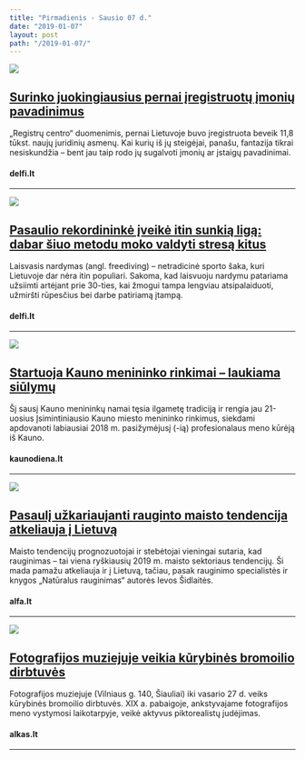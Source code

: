 ```yaml
---
title: "Pirmadienis - Sausio 07 d."
date: "2019-01-07"
layout: post
path: "/2019-01-07/"
---
```



<div class="post-item">
  <a href="https://www.delfi.lt/m360/naujausi-straipsniai/surinko-juokingiausius-pernai-iregistruotu-imoniu-pavadinimus.d?id=80032993" target="_blank">
    <div class="post-img">
      <img src="https://gs.delfi.lt/images/pix/1200x600/gjGB1pn_bJg/registru-centras-80033023.jpg">
    </div>
    </a>
  <div class="post-text">
    <a href="https://www.delfi.lt/m360/naujausi-straipsniai/surinko-juokingiausius-pernai-iregistruotu-imoniu-pavadinimus.d?id=80032993" target="_blank">
      <h2>Surinko juokingiausius pernai įregistruotų įmonių pavadinimus</h2>
      </a>
    <p>„Registrų centro“ duomenimis, pernai Lietuvoje buvo įregistruota beveik 11,8 tūkst. naujų juridinių asmenų. Kai kurių iš jų steigėjai, panašu, fantazija tikrai nesiskundžia – bent jau taip rodo jų sugalvoti įmonių ar įstaigų pavadinimai.</p>
    <h4><i class="fa fa-globe"></i> delfi.lt</h4>
  </div>
</div>

<hr>

<div class="post-item">
  <a href="https://www.delfi.lt/darbas/lyderiai/pasaulio-rekordininke-iveike-itin-sunkia-liga-dabar-siuo-metodu-moko-valdyti-stresa-kitus.d?id=80029699" target="_blank">
    <div class="post-img">
      <img src="https://g2.dcdn.lt/images/pix/880x550/hrdrw-ni1jU/katarina-linczenyiova-normal-80031735.jpg">
    </div>
    </a>
  <div class="post-text">
    <a href="https://www.delfi.lt/darbas/lyderiai/pasaulio-rekordininke-iveike-itin-sunkia-liga-dabar-siuo-metodu-moko-valdyti-stresa-kitus.d?id=80029699" target="_blank">
      <h2>Pasaulio rekordininkė įveikė itin sunkią ligą: dabar šiuo metodu moko valdyti stresą kitus</h2>
      </a>
    <p>Laisvasis nardymas (angl. freediving) – netradicinė sporto šaka, kuri Lietuvoje dar nėra itin populiari. Sakoma, kad laisvuoju nardymu patariama užsiimti artėjant prie 30-ties, kai žmogui tampa lengviau atsipalaiduoti, užmiršti rūpesčius bei darbe patiriamą įtampą.</p>
    <h4><i class="fa fa-globe"></i> delfi.lt</h4>
  </div>
</div>

<hr>

<div class="post-item">
  <a href="http://kauno.diena.lt/naujienos/kaunas/menas-ir-pramogos/startuoja-kauno-menininko-rinkimai-laukiama-siulymu-895859" target="_blank">
    <div class="post-img">
      <img src="http://img5.diena.lt/sites/default/files/styles/didele/public/Vilniausdiena/Vartotoju%20zona/kamiles/1_2_1.jpg?itok=zZw2eXAY">
    </div>
    </a>
  <div class="post-text">
    <a href="http://kauno.diena.lt/naujienos/kaunas/menas-ir-pramogos/startuoja-kauno-menininko-rinkimai-laukiama-siulymu-895859" target="_blank">
      <h2>Startuoja Kauno menininko rinkimai – laukiama siūlymų</h2>
      </a>
    <p>Šį sausį Kauno menininkų namai tęsia ilgametę tradiciją ir rengia jau 21-uosius Įsimintiniausio Kauno miesto menininko rinkimus, siekdami apdovanoti labiausiai 2018 m. pasižymėjusį (-ią) profesionalaus meno kūrėją iš Kauno.</p>
    <h4><i class="fa fa-globe"></i> kaunodiena.lt</h4>
  </div>
</div>

<hr>

<div class="post-item">
  <a href="https://www.alfa.lt/straipsnis/50358841/pasauli-uzkariaujanti-rauginto-maisto-tendencija-atkeliauja-i-lietuva" target="_blank">
    <div class="post-img">
      <img src="https://i2.alfi.lt/33110/90/38.jpg">
    </div>
    </a>
  <div class="post-text">
    <a href="https://www.alfa.lt/straipsnis/50358841/pasauli-uzkariaujanti-rauginto-maisto-tendencija-atkeliauja-i-lietuva" target="_blank">
      <h2>Pasaulį užkariaujanti rauginto maisto tendencija atkeliauja į Lietuvą</h2>
      </a>
    <p>Maisto tendencijų prognozuotojai ir stebėtojai vieningai sutaria, kad rauginimas – tai viena ryškiausių 2019 m. maisto sektoriaus tendencijų. Ši mada pamažu atkeliauja ir į Lietuvą, tačiau, pasak rauginimo specialistės ir knygos „Natūralus rauginimas“ autorės Ievos Šidlaitės.</p>
    <h4><i class="fa fa-globe"></i> alfa.lt</h4>
  </div>
</div>

<hr>

<div class="post-item">
  <a href="http://alkas.lt/2019/01/07/fotografijos-muziejuje-veikia-kurybines-bromoilio-dirbtuves/" target="_blank">
    <div class="post-img">
      <img src="https://alkas.lt/wp-content/uploads/2019/01/ausrosmuziejus.lt-nuotr.-e1546758484906-768x581.jpg">
    </div>
    </a>
  <div class="post-text">
    <a href="http://alkas.lt/2019/01/07/fotografijos-muziejuje-veikia-kurybines-bromoilio-dirbtuves/" target="_blank">
      <h2>Fotografijos muziejuje veikia kūrybinės bromoilio dirbtuvės</h2>
      </a>
    <p>Fotografijos muziejuje (Vilniaus g. 140, Šiauliai) iki vasario 27 d. veiks kūrybinės bromoilio dirbtuvės. XIX a. pabaigoje, ankstyvajame fotografijos meno vystymosi laikotarpyje, veikė aktyvus piktorealistų judėjimas.</p>
    <h4><i class="fa fa-globe"></i> alkas.lt</h4>
  </div>
</div>

<hr>





